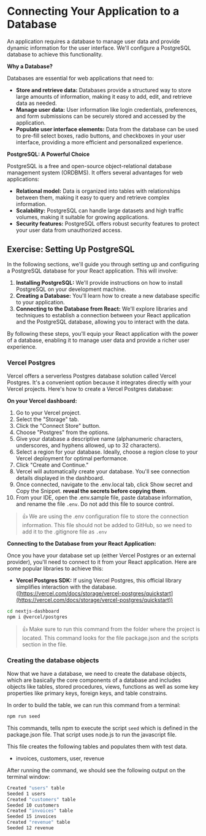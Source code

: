 # Connecting Your Application to a Database

An application requires a database to manage user data and provide dynamic information for the user interface. We'll configure a PostgreSQL database to achieve this functionality. 

**Why a Database?**

Databases are essential for web applications that need to:

* **Store and retrieve data:**  Databases provide a structured way to store large amounts of information, making it easy to add, edit, and retrieve data as needed.
* **Manage user data:**  User information like login credentials, preferences, and form submissions can be securely stored and accessed by the application.
* **Populate user interface elements:**  Data from the database can be used to pre-fill select boxes, radio buttons, and checkboxes in your user interface, providing a more efficient and personalized experience.

**PostgreSQL: A Powerful Choice**

PostgreSQL is a free and open-source object-relational database management system (ORDBMS). It offers several advantages for web applications:

* **Relational model:** Data is organized into tables with relationships between them, making it easy to query and retrieve complex information.
* **Scalability:** PostgreSQL can handle large datasets and high traffic volumes, making it suitable for growing applications.
* **Security features:** PostgreSQL offers robust security features to protect your user data from unauthorized access.

## Exercise: Setting Up PostgreSQL

In the following sections, we'll guide you through setting up and configuring a PostgreSQL database for your React application. This will involve:

1. **Installing PostgreSQL:** We'll provide instructions on how to install PostgreSQL on your development machine.
2. **Creating a Database:** You'll learn how to create a new database specific to your application.
3. **Connecting to the Database from React:** We'll explore libraries and techniques to establish a connection between your React application and the PostgreSQL database, allowing you to interact with the data.

By following these steps, you'll equip your React application with the power of a database, enabling it to manage user data and provide a richer user experience.

### Vercel Postgres

Vercel offers a serverless Postgres database solution called Vercel Postgres. It's a convenient option because it integrates directly with your Vercel projects. Here's how to create a Vercel Postgres database:

**On your Vercel dashboard:**

1. Go to your Vercel project.
2. Select the "Storage" tab.
3. Click the "Connect Store" button.
4. Choose "Postgres" from the options.
5. Give your database a descriptive name (alphanumeric characters, underscores, and hyphens allowed, up to 32 characters).
6. Select a region for your database. Ideally, choose a region close to your Vercel deployment for optimal performance.
7. Click "Create and Continue."
8. Vercel will automatically create your database. You'll see connection details displayed in the dashboard.
9. Once connected, navigate to the .env.local tab, click Show secret and Copy the Snippet. **reveal the secrets before copying them**.
10. From your IDE, open the .env.sample file, paste database information, and rename the file `.env`. Do not add this file to source control.

> &#128077; We are using the .env configuration file to store the connection information. This file should not be added to GitHub, so we need to add it to the .gitignore file as `.env`


**Connecting to the Database from your React Application:**

Once you have your database set up (either Vercel Postgres or an external provider), you'll need to connect to it from your React application. Here are some popular libraries to achieve this:

* **Vercel Postgres SDK:** If using Vercel Postgres, this official library simplifies interaction with the database. ([https://vercel.com/docs/storage/vercel-postgres/quickstart](https://vercel.com/docs/storage/vercel-postgres/quickstart))

```bash
cd nextjs-dashboard
npm i @vercel/postgres
```

> &#128077; Make sure to run this command from the folder where the project is located. This command looks for the file package.json and the scripts section in the file.

### Creating the database objects

Now that we have a database, we need to create the database objects, which are basically the core components of a database and includes objects like tables, stored procedures, views, functions as well as some key properties like primary keys, foreign keys, and table constrains.  

In order to build the table, we can run this command from a terminal:

```bash
npm run seed
```

This commands, tells npm to execute the script `seed` which is defined in the package.json file. That script uses node.js to run the javascript file.

This file creates the following tables and populates them with test data.

- invoices, customers, user, revenue

After running the command, we should see the following output on the terminal window:

```bash
Created "users" table
Seeded 1 users
Created "customers" table
Seeded 10 customers
Created "invoices" table
Seeded 15 invoices
Created "revenue" table
Seeded 12 revenue
```

 




